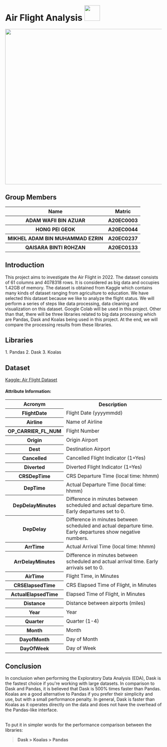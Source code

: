 <h1>Air Flight Analysis  <img width=50px; height=50px src="https://user-images.githubusercontent.com/120556342/215304943-6df48d0a-d866-4f2c-91bf-263d47579dc2.png"></h1>

<p align="center">
  <img width=1000px; height=500px src="https://user-images.githubusercontent.com/120556342/215265584-6f73a09a-ac06-48db-b53c-58bcd370c320.png">
</p>

<h2>Group Members</h2>
<table>
  <tr>
    <th>Name</th>
    <th>Matric</th>
  </tr>
  <tr>
    <th>ADAM WAFII BIN AZUAR</th>
    <th>A20EC0003</th>
  </tr>
  <tr>
    <th>HONG PEI GEOK</th>
    <th>A20EC0044</th>
  </tr>
    <tr>
    <th>MIKHEL ADAM BIN MUHAMMAD EZRIN</th>
    <th>A20EC0237</th>
  </tr>
    <tr>
    <th>QAISARA BINTI ROHZAN</th>
    <th>A20EC0133</th>
  </tr>
</table>

<h2>Introduction</h2>
This project aims to investigate the Air Flight in 2022. The dataset consists of 61 columns and 4078318 rows. It is considered as big data and occupies 1.42GB of memory. The dataset is obtained from Kaggle which contains many kinds of dataset ranging from agriculture to education. We have selected this dataset because we like to analyze the flight status. We will perform a series of steps like data processing, data cleaning and visualization on this dataset. Google Colab will be used in this project. Other than that, there will be three libraries related to big data processing which are Pandas, Dask and Koalas being used in this project. At the end, we will compare the processing results from these libraries.

<h2>Libraries</h2>
1. Pandas
2. Dask
3. Koalas

<h2>Dataset</h2>
<a href="https://www.kaggle.com/datasets/robikscube/flight-delay-dataset-20182022?select=Combined_Flights_2022.csv">Kaggle: Air Flight Dataset</a><br>
<h4>Attribute Information:</h4>
<table>
  <tr>
    <th>Acronym</th>
    <th>Description</th>
  </tr>
  <tr>
    <th>FlightDate</th>
    <td>Flight Date (yyyymmdd)</td>
  </tr>
    <tr>
    <th>Airline</th>
    <td>Name of Airline</td>
  </tr>
    <tr>
    <th>OP_CARRIER_FL_NUM</th>
    <td>Flight Number</td>
  </tr>
    <tr>
    <th>Origin</th>
    <td>Origin Airport</td>
  </tr>
    <tr>
    <th>Dest</th>
    <td>Destination Airport</td>
  </tr>
    <tr>
    <th>Cancelled</th>
    <td>Cancelled Flight Indicator (1=Yes)</td>
  </tr>
    <tr>
    <th>Diverted</th>
    <td>Diverted Flight Indicator (1=Yes)</td>
  </tr>
    <tr>
    <th>CRSDepTime</th>
    <td>CRS Departure Time (local time: hhmm)</td>
  </tr>
    <tr>
    <th>DepTime</th>
    <td>Actual Departure Time (local time: hhmm)</td>
  </tr>
    <tr>
    <th>DepDelayMinutes</th>
    <td>Difference in minutes between scheduled and actual departure time. Early departures set to 0.</td>
  </tr>
    <tr>
    <th>DepDelay</th>
    <td>Difference in minutes between scheduled and actual departure time. Early departures show negative numbers.</td>
  </tr>
    <tr>
    <th>ArrTime</th>
    <td> Actual Arrival Time (local time: hhmm)</td>
  </tr>
    <tr>
    <th>ArrDelayMinutes</th>
    <td>Difference in minutes between scheduled and actual arrival time. Early arrivals set to 0.</td>
  </tr>
    <tr>
    <th>AirTime</th>
    <td>Flight Time, in Minutes</td>
  </tr>
    <tr>
    <th>CRSElapsedTime</th>
    <td>CRS Elapsed Time of Flight, in Minutes</td>
  </tr>
    <tr>
    <th>ActualElapsedTime</th>
    <td>Elapsed Time of Flight, in Minutes</td>
  </tr>
    <tr>
    <th>Distance</th>
    <td>Distance between airports (miles)</td>
  </tr>
    <tr>
    <th>Year</th>
    <td>Year</td>
  </tr>
    <tr>
    <th>Quarter</th>
    <td>Quarter (1-4)</td>
  </tr>
    <tr>
    <th>Month</th>
    <td>Month</td>
  </tr>
    <tr>
    <th>DayofMonth</th>
    <td>Day of Month</td>
  </tr>
    <tr>
    <th>DayOfWeek</th>
    <td>Day of Week</td>
  </tr>
</table> 

<h2>Conclusion</h2>
In conclusion when performing the Exploratory Data Analysis (EDA), Dask is the fastest choice if you're working with large datasets. In comparison to Dask and Pandas, it is believed that Dask is 500% times faster than Pandas. Koalas are a good alternative to Pandas if you prefer their simplicity and use, but with a small performance penalty. In general, Dask is faster than Koalas as it operates directly on the data and does not have the overhead of the Pandas-like interface.<br><br>

To put it in simpler words for the performance comparison between the libraries:

> **Dask > Koalas > Pandas**
